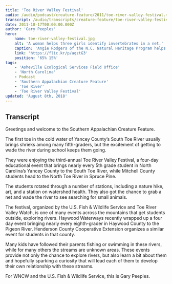 ```yaml
---
title: 'Toe River Valley Festival'
audio: /audio/podcast/creature-feature/2011/toe-river-valley-festival.mp3
transcript: /audio/transcripts/creature-feature/toe-river-valley-festival-2011.pdf
date: 2011-10-17T00:00:00.000Z
author: 'Gary Peeples'
hero:
    name: toe-river-valley-festival.jpg
    alt: 'A woman helps three girls identify invertebrates in a net.'
    caption: 'Angie Rodgers of the N.C. Natural Heritage Program helps a group of girls check their net for macroinvertebrates. . <a href="https://flic.kr/p/aqztG3">Photo</a> by Gary Peeples, USFWS.'
    link: 'https://flic.kr/p/aqztG3'
    position: '65% 15%'
tags:
    - 'Asheville Ecological Services Field Office'
    - 'North Carolina'
    - Podcast
    - 'Southern Appalachian Creature Feature'
    - 'Toe River'
    - 'Toe River Valley Festival'
updated: 'August 8th, 2018'
---
```


## Transcript

Greetings and welcome to the Southern Appalachian Creature Feature.

The first toe in the cold water of Yancey County’s South Toe River usually brings shrieks among many fifth-graders, but the excitement of getting to wade the river during school keeps them going.

They were enjoying the third-annual Toe River Valley Festival, a four-day educational event that brings nearly every 5th grade student in North Carolina’s Yancey County to the South Toe River, while Mitchell County students head to the North Toe River in Spruce Pine.

The students rotated through a number of stations, including a nature hike, art, and a station on watershed health. They also got the chance to grab a net and wade the river to see searching for small animals.

The festival, organized by the U.S. Fish & Wildlife Service and Toe River Valley Watch, is one of many events across the mountains that get students outside, exploring rivers. Haywood Waterways recently wrapped up a four day event bringing nearly every eighth-grader in Haywood County to the Pigeon River. Henderson County Cooperative Extension organizes a similar event for students in that county.

Many kids have followed their parents fishing or swimming in these rivers, while for many others the streams are unknown areas. These events provide not only the chance to explore rivers, but also learn a bit about them and hopefully sparking a curiosity that will lead each of them to develop their own relationship with these streams.

For WNCW and the U.S. Fish & Wildlife Service, this is Gary Peeples.